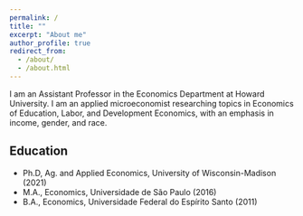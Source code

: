 ```yaml
---
permalink: /
title: ""
excerpt: "About me"
author_profile: true
redirect_from: 
  - /about/
  - /about.html
---
```


I am an Assistant Professor in the Economics Department at Howard University. I am an applied microeconomist researching topics in Economics of Education, Labor, and Development Economics, with an emphasis in income, gender, and race.

<h2>Education</h2>

  * Ph.D, Ag. and Applied Economics, University of Wisconsin-Madison (2021)
  * M.A., Economics, Universidade de S&atilde;o Paulo (2016)
  * B.A., Economics, Universidade Federal do Esp&iacute;rito Santo (2011)
